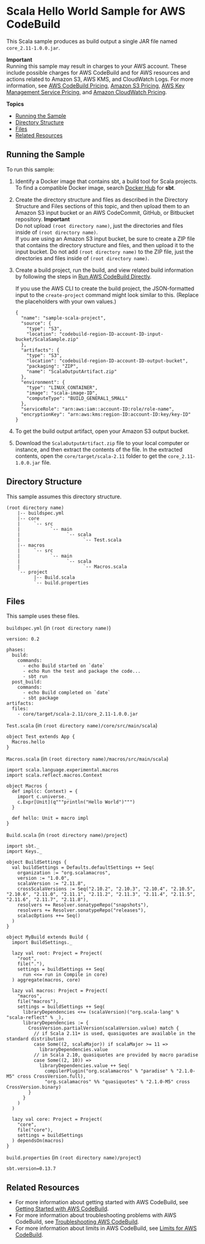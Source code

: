 # Scala Hello World Sample for AWS CodeBuild<a name="sample-scala-hw"></a>

This Scala sample produces as build output a single JAR file named `core_2.11-1.0.0.jar`\.

**Important**  
Running this sample may result in charges to your AWS account\. These include possible charges for AWS CodeBuild and for AWS resources and actions related to Amazon S3, AWS KMS, and CloudWatch Logs\. For more information, see [AWS CodeBuild Pricing](http://aws.amazon.com/codebuild/pricing), [Amazon S3 Pricing](http://aws.amazon.com/s3/pricing), [AWS Key Management Service Pricing](http://aws.amazon.com/kms/pricing), and [Amazon CloudWatch Pricing](http://aws.amazon.com/cloudwatch/pricing)\.

**Topics**
+ [Running the Sample](#sample-scala-hw-running)
+ [Directory Structure](#sample-scala-hw-dir)
+ [Files](#sample-scala-hw-files)
+ [Related Resources](#w4ab1b9c52c37c15)

## Running the Sample<a name="sample-scala-hw-running"></a>

To run this sample:

1. Identify a Docker image that contains sbt, a build tool for Scala projects\. To find a compatible Docker image, search [Docker Hub](https://hub.docker.com) for **sbt**\.

1. Create the directory structure and files as described in the Directory Structure and Files sections of this topic, and then upload them to an Amazon S3 input bucket or an AWS CodeCommit, GitHub, or Bitbucket repository\. 
**Important**  
Do not upload `(root directory name)`, just the directories and files inside of `(root directory name)`\.   
If you are using an Amazon S3 input bucket, be sure to create a ZIP file that contains the directory structure and files, and then upload it to the input bucket\. Do not add `(root directory name)` to the ZIP file, just the directories and files inside of `(root directory name)`\.

1. Create a build project, run the build, and view related build information by following the steps in [Run AWS CodeBuild Directly](how-to-run.md)\.

   If you use the AWS CLI to create the build project, the JSON\-formatted input to the `create-project` command might look similar to this\. \(Replace the placeholders with your own values\.\)

   ```
   {
     "name": "sample-scala-project",
     "source": {
       "type": "S3",
       "location": "codebuild-region-ID-account-ID-input-bucket/ScalaSample.zip"
     },
     "artifacts": {
       "type": "S3",
       "location": "codebuild-region-ID-account-ID-output-bucket",
       "packaging": "ZIP",
       "name": "ScalaOutputArtifact.zip"
     },
     "environment": {
       "type": "LINUX_CONTAINER",
       "image": "scala-image-ID",
       "computeType": "BUILD_GENERAL1_SMALL"
     },
     "serviceRole": "arn:aws:iam::account-ID:role/role-name",
     "encryptionKey": "arn:aws:kms:region-ID:account-ID:key/key-ID"
   }
   ```

1. To get the build output artifact, open your Amazon S3 output bucket\.

1. Download the `ScalaOutputArtifact.zip` file to your local computer or instance, and then extract the contents of the file\. In the extracted contents, open the `core/target/scala-2.11` folder to get the `core_2.11-1.0.0.jar` file\. 

## Directory Structure<a name="sample-scala-hw-dir"></a>

This sample assumes this directory structure\.

```
(root directory name)
    |-- buildspec.yml
    |-- core
    |     `-- src
    |           `-- main
    |                 `-- scala
    |                       `-- Test.scala
    |-- macros
    |     `-- src
    |           `-- main
    |                 `-- scala
    |                       `-- Macros.scala
    `-- project
          |-- Build.scala
          `-- build.properties
```

## Files<a name="sample-scala-hw-files"></a>

This sample uses these files\.

`buildspec.yml` \(in `(root directory name)`\)

```
version: 0.2

phases:
  build:
    commands:
      - echo Build started on `date`
      - echo Run the test and package the code...
      - sbt run       
  post_build:
    commands:
      - echo Build completed on `date`
      - sbt package
artifacts:
  files:
    - core/target/scala-2.11/core_2.11-1.0.0.jar
```

`Test.scala` \(in `(root directory name)/core/src/main/scala`\)

```
object Test extends App {
  Macros.hello
}
```

`Macros.scala` \(in `(root directory name)/macros/src/main/scala`\)

```
import scala.language.experimental.macros
import scala.reflect.macros.Context

object Macros {
  def impl(c: Context) = {
    import c.universe._
    c.Expr[Unit](q"""println("Hello World")""")
  }

  def hello: Unit = macro impl
}
```

`Build.scala` \(in `(root directory name)/project`\)

```
import sbt._
import Keys._

object BuildSettings {
  val buildSettings = Defaults.defaultSettings ++ Seq(
    organization := "org.scalamacros",
    version := "1.0.0",
    scalaVersion := "2.11.8",
    crossScalaVersions := Seq("2.10.2", "2.10.3", "2.10.4", "2.10.5", "2.10.6", "2.11.0", "2.11.1", "2.11.2", "2.11.3", "2.11.4", "2.11.5", "2.11.6", "2.11.7", "2.11.8"),
    resolvers += Resolver.sonatypeRepo("snapshots"),
    resolvers += Resolver.sonatypeRepo("releases"),
    scalacOptions ++= Seq()
  )
}

object MyBuild extends Build {
  import BuildSettings._

  lazy val root: Project = Project(
    "root",
    file("."),
    settings = buildSettings ++ Seq(
      run <<= run in Compile in core)
  ) aggregate(macros, core)

  lazy val macros: Project = Project(
    "macros",
    file("macros"),
    settings = buildSettings ++ Seq(
      libraryDependencies <+= (scalaVersion)("org.scala-lang" % "scala-reflect" % _),
      libraryDependencies := {
        CrossVersion.partialVersion(scalaVersion.value) match {
          // if Scala 2.11+ is used, quasiquotes are available in the standard distribution
          case Some((2, scalaMajor)) if scalaMajor >= 11 =>
            libraryDependencies.value
          // in Scala 2.10, quasiquotes are provided by macro paradise
          case Some((2, 10)) =>
            libraryDependencies.value ++ Seq(
              compilerPlugin("org.scalamacros" % "paradise" % "2.1.0-M5" cross CrossVersion.full),
              "org.scalamacros" %% "quasiquotes" % "2.1.0-M5" cross CrossVersion.binary)
        }
      }
    )
  )

  lazy val core: Project = Project(
    "core",
    file("core"),
    settings = buildSettings
  ) dependsOn(macros)
}
```

`build.properties` \(in `(root directory name)/project`\)

```
sbt.version=0.13.7
```

## Related Resources<a name="w4ab1b9c52c37c15"></a>
+ For more information about getting started with AWS CodeBuild, see [Getting Started with AWS CodeBuild](getting-started.md)\.
+ For more information about troubleshooting problems with AWS CodeBuild, see [Troubleshooting AWS CodeBuild](troubleshooting.md)\.
+ For more information about limits in AWS CodeBuild, see [Limits for AWS CodeBuild](limits.md)\.